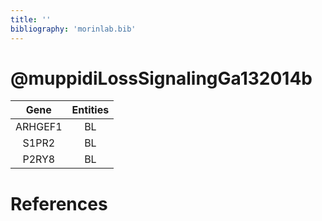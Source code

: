 ```yaml
---
title: ''
bibliography: 'morinlab.bib'
---
```


# @muppidiLossSignalingGa132014b
|Gene|Entities|
|:-:|:-:|
|ARHGEF1|BL|
|S1PR2|BL|
|P2RY8|BL|

# References

